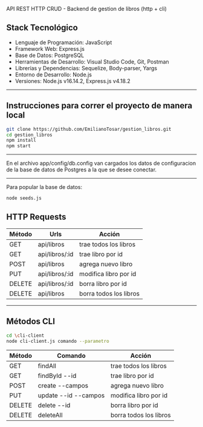 API REST HTTP CRUD - Backend de gestion de libros (http + cli)

## Stack Tecnológico

- Lenguaje de Programación: JavaScript
- Framework Web: Express.js
- Base de Datos: PostgreSQL
- Herramientas de Desarrollo: Visual Studio Code, Git, Postman
- Librerías y Dependencias: Sequelize, Body-parser, Yargs 
- Entorno de Desarrollo: Node.js
- Versiones: Node.js v16.14.2, Express.js v4.18.2

---

## Instrucciones para correr el proyecto de manera local

```bash
git clone https://github.com/EmilianoTosar/gestion_libros.git
cd gestion_libros
npm install
npm start
```
----

En el archivo app/config/db.config van cargados los datos de configuracion de la base de datos de Postgres a la que se desee conectar.

----

Para popular la base de datos:
```bash
node seeds.js
```

## HTTP Requests

| Método	| Urls              | Acción                 |
| ------- | ----------------- | ---------------------- |   
| GET	    | api/libros	      | trae todos los libros  |
| GET	    | api/libros/:id	  | trae libro por id      |
| POST	  | api/libros	      | agrega nuevo libro     |
| PUT	    | api/libros/:id	  | modifica libro por id  |
| DELETE	| api/libros/:id	  | borra libro por id     |
| DELETE	| api/libros	      | borra todos los libros |

---

## Métodos CLI 

``` bash
cd \cli-client
node cli-client.js comando --parametro
```

| Método	| Comando              | Acción                 |
| ------- | -------------------- | ---------------------- |   
| GET	    | findAll   	         | trae todos los libros  |
| GET	    | findById --id 	     | trae libro por id      |
| POST	  | create --campos	     | agrega nuevo libro     |
| PUT	    | update --id --campos | modifica libro por id  |
| DELETE	| delete --id	         | borra libro por id     |
| DELETE	| deleteAll	           | borra todos los libros |